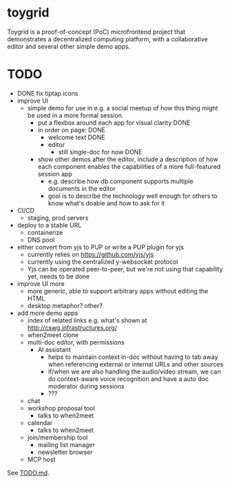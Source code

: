 # toygrid

Toygrid is a proof-of-concept (PoC) microfrontend project that
demonstrates a decentralized computing platform, with a collaborative
editor and several other simple demo apps. 

TODO
====

- DONE fix tiptap icons 
- improve UI
    - simple demo for use in e.g. a social meetup of how this thing
      might be used in a more formal session.  
      - put a flexbox around each app for visual clarity DONE
      - in order on page: DONE
          - welcome text DONE
          - editor
            - still single-doc for now DONE
      - show other demos after the editor, include a description of
        how each component enables the capabilities of a more
        full-featured session app
        - e.g. describe how db component supports multiple documents
          in the editor
        - goal is to describe the technology well enough for
          others to know what's doable and how to ask for it
- CI/CD  
    - staging, prod servers
- deploy to a stable URL
    - containerize
    - DNS pool
- either convert from yjs to PUP or write a PUP plugin for yjs
    - currently relies on https://github.com/yjs/yjs
    - currently using the centralized y-websocket protocol
    - Yjs can be operated peer-to-peer, but we're not using that
      capability yet, needs to be done
- improve UI more
    - more generic, able to support arbitrary apps without editing the
      HTML
    - desktop metaphor?  other?
- add more demo apps 
    - index of related links e.g. what's shown at
      http://cswg.infrastructures.org/
    - when2meet clone
    - multi-doc editor, with permissions
        - AI assistant
            - helps to maintain context in-doc without having to tab
              away when referencing external or internal URLs and
              other sources
            - if/when we are also handling the audio/video stream, we
              can do context-aware voice recognition and have a auto
              doc moderator during sessions
            - ???
    - chat
    - workshop proposal tool
        - talks to when2meet 
    - calendar
        - talks to when2meet
    - join/membership tool
        - mailing list manager
        - newsletter browser
    - MCP host

See [TODO.md](TODO.md).

